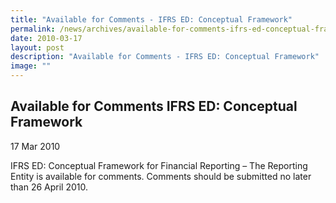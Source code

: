 ```yaml
---
title: "Available for Comments - IFRS ED: Conceptual Framework"
permalink: /news/archives/available-for-comments-ifrs-ed-conceptual-framework/
date: 2010-03-17
layout: post
description: "Available for Comments - IFRS ED: Conceptual Framework"
image: ""
---
```

Available for Comments IFRS ED: Conceptual Framework
------------------------------------------------------

17 Mar 2010

IFRS ED: Conceptual Framework for Financial Reporting – The Reporting Entity is available for comments. Comments should be submitted no later than 26 April 2010.